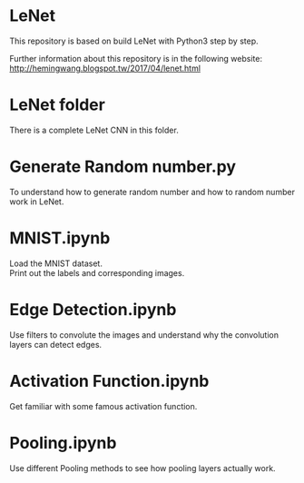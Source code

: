 # LeNet

This repository is based on build LeNet with Python3 step by step.      

Further information about this repository is in the following website:  
http://hemingwang.blogspot.tw/2017/04/lenet.html


# LeNet folder

There is a complete LeNet CNN in this folder.

# Generate Random number.py

To understand how to generate random number and how to random number work in LeNet.

# MNIST.ipynb

Load the MNIST dataset.   
Print out the labels and corresponding images.

# Edge Detection.ipynb

Use filters to convolute the images and understand why the convolution layers can detect edges.

# Activation Function.ipynb

Get familiar with some famous activation function.

# Pooling.ipynb

Use different Pooling methods to see how pooling layers actually work.
